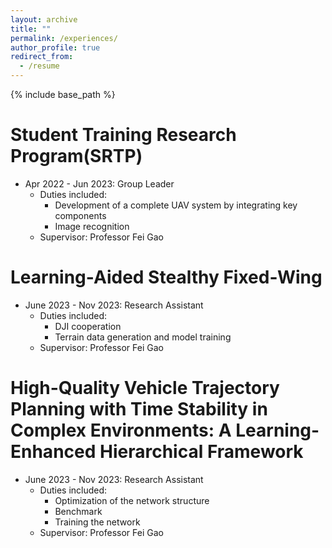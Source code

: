 ```yaml
---
layout: archive
title: ""
permalink: /experiences/
author_profile: true
redirect_from:
  - /resume
---
```


{% include base_path %}


Student Training Research Program(SRTP)
======
* Apr 2022 - Jun 2023: Group Leader
  * Duties included:
    * Development of a complete UAV system by integrating key components
    * Image recognition
  * Supervisor: Professor Fei Gao

 
 Learning-Aided Stealthy Fixed-Wing
======
* June 2023 - Nov 2023: Research Assistant
  * Duties included:
    * DJI cooperation
    * Terrain data generation and model training
  * Supervisor: Professor Fei Gao

High-Quality Vehicle Trajectory Planning with Time Stability in Complex Environments:
A Learning-Enhanced Hierarchical Framework
======
* June 2023 - Nov 2023: Research Assistant
  * Duties included:
    * Optimization of the network structure
    * Benchmark
    * Training the network
  * Supervisor: Professor Fei Gao
